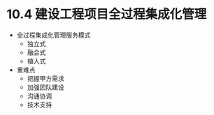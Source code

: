 # 10.4 建设工程项目全过程集成化管理

* 全过程集成化管理服务模式
  * 独立式
  * 融合式
  * 植入式
* 重难点
  * 把握甲方需求
  * 加强团队建设
  * 沟通协调
  * 技术支持
